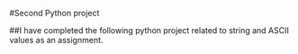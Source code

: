 #Second Python project

##I have completed the following python project related to string and ASCII values as an assignment.
